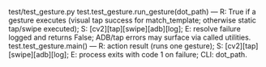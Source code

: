 
test/test_gesture.py
test.test_gesture.run_gesture(dot_path) — R: True if a gesture executes (visual tap success for match_template; otherwise static tap/swipe executed); S: [cv2][tap][swipe][adb][log]; E: resolve failure logged and returns False; ADB/tap errors may surface via called utilities.
test.test_gesture.main() — R: action result (runs one gesture); S: [cv2][tap][swipe][adb][log]; E: process exits with code 1 on failure; CLI: dot_path.
